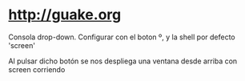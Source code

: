 # http://guake.org

Consola drop-down.
Configurar con el boton º, y la shell por defecto 'screen'

Al pulsar dicho botón se nos despliega una ventana desde arriba con screen corriendo
